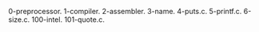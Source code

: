 0-preprocessor.
1-compiler. 
2-assembler. 
3-name. 
4-puts.c. 
5-printf.c. 
6-size.c.
100-intel. 
101-quote.c.  
